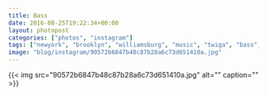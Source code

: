 ```yaml
---
title: Bass
date: 2016-08-25T19:22:34+00:00
layout: photopost
categories: ["photos", "instagram"]
tags: ["newyork", "brooklyn", "williamsburg", "music", "twiga", "bass", "rock", "musichallofwilliamsburg", "gig"]
image: "blog/instagram/90572b6847b48c87b28a6c73d651410a.jpg"
---
```


{{< img src="90572b6847b48c87b28a6c73d651410a.jpg" alt="" caption="" >}}



